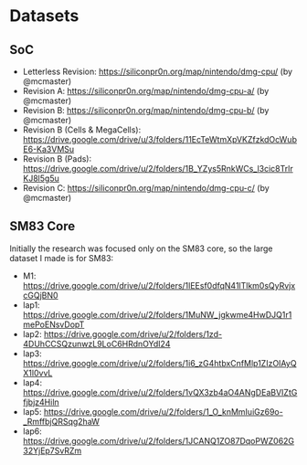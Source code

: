 # Datasets

## SoC

- Letterless Revision: https://siliconpr0n.org/map/nintendo/dmg-cpu/  (by @mcmaster)
- Revision A: https://siliconpr0n.org/map/nintendo/dmg-cpu-a/  (by @mcmaster)
- Revision B: https://siliconpr0n.org/map/nintendo/dmg-cpu-b/  (by @mcmaster)
- Revision B (Cells & MegaCells): https://drive.google.com/drive/u/3/folders/11EcTeWtmXpVKZfzkdOcWubE6-Ka3VMSu
- Revision B (Pads): https://drive.google.com/drive/u/2/folders/1B_YZys5RnkWCs_l3cic8TrlrKJ8l5g5u
- Revision C: https://siliconpr0n.org/map/nintendo/dmg-cpu-c/  (by @mcmaster)

## SM83 Core

Initially the research was focused only on the SM83 core, so the large dataset I made is for SM83:

- M1: https://drive.google.com/drive/u/2/folders/1lEEsf0dfqN41lTlkm0sQyRvjxcGQjBN0
- lap1: https://drive.google.com/drive/u/2/folders/1MuNW_jgkwme4HwDJQ1r1mePoENsvDopT
- lap2: https://drive.google.com/drive/u/2/folders/1zd-4DUhCCSQzunwzL9LoC6HRdnOYdI24
- lap3: https://drive.google.com/drive/u/2/folders/1i6_zG4htbxCnfMlp1ZIzOIAyQX1l0vvL
- lap4: https://drive.google.com/drive/u/2/folders/1vQX3zb4aO4ANgDEaBVIZtGfjbjz4Hiln
- lap5: https://drive.google.com/drive/u/2/folders/1_O_knMmIuiGz69o-_RmffbjQRSqg2haW
- lap6: https://drive.google.com/drive/u/2/folders/1JCANQ1ZO87DqoPWZ062G32YjEp7SvRZm
